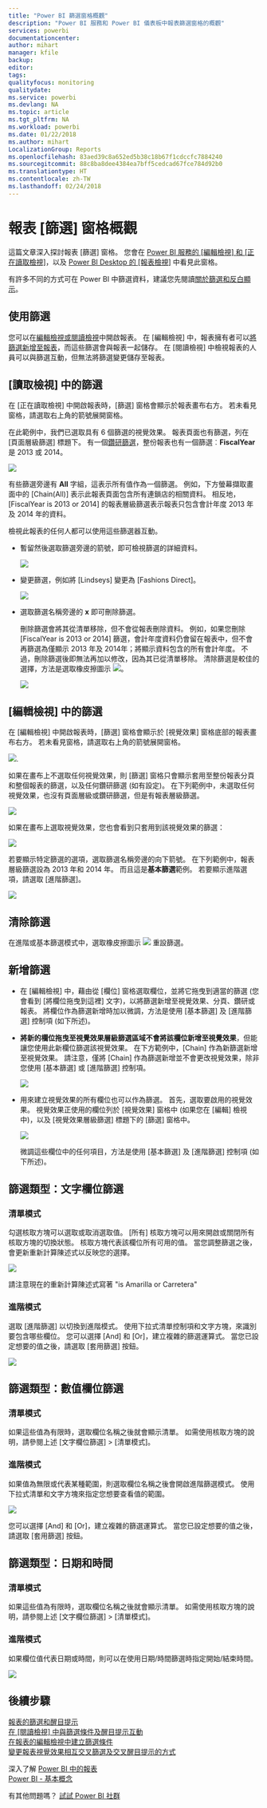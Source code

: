 ```yaml
---
title: "Power BI 篩選窗格概觀"
description: "Power BI 服務和 Power BI 儀表板中報表篩選窗格的概觀"
services: powerbi
documentationcenter: 
author: mihart
manager: kfile
backup: 
editor: 
tags: 
qualityfocus: monitoring
qualitydate: 
ms.service: powerbi
ms.devlang: NA
ms.topic: article
ms.tgt_pltfrm: NA
ms.workload: powerbi
ms.date: 01/22/2018
ms.author: mihart
LocalizationGroup: Reports
ms.openlocfilehash: 83aed39c8a652ed5b38c18b67f1cdccfc7884240
ms.sourcegitcommit: 88c8ba8dee4384ea7bff5cedcad67fce784d92b0
ms.translationtype: HT
ms.contentlocale: zh-TW
ms.lasthandoff: 02/24/2018
---
```

# <a name="take-a-tour-of-the-report-filters-pane"></a>報表 [篩選] 窗格概觀
這篇文章深入探討報表 [篩選] 窗格。 您會在 [Power BI 服務的 [編輯檢視] 和 [正在讀取檢視]](service-reading-view-and-editing-view.md)，以及 [Power BI Desktop 的 [報表檢視]](desktop-report-view.md) 中看見此窗格。

有許多不同的方式可在 Power BI 中篩選資料，建議您先閱讀[關於篩選和反白顯示](power-bi-reports-filters-and-highlighting.md)。

## <a name="working-with-filters"></a>使用篩選
您可以在[編輯檢視或閱讀檢視](service-reading-view-and-editing-view.md)中開啟報表。 在 [編輯檢視] 中，報表擁有者可以[將篩選新增至報表](power-bi-report-add-filter.md)，而這些篩選會與報表一起儲存。 在 [閱讀檢視] 中檢視報表的人員可以與篩選互動，但無法將篩選變更儲存至報表。

## <a name="filters-in-reading-view"></a>[讀取檢視] 中的篩選
在 [正在讀取檢視] 中開啟報表時，[篩選] 窗格會顯示於報表畫布右方。 若未看見窗格，請選取右上角的箭號展開窗格。

在此範例中，我們已選取具有 6 個篩選的視覺效果。 報表頁面也有篩選，列在 [頁面層級篩選] 標題下。 有一個[鑽研篩選](power-bi-report-add-filter.md)，整份報表也有一個篩選︰**FiscalYear** 是 2013 或 2014。

![](media/power-bi-how-to-report-filter/power-bi-filter-list.png)

有些篩選旁邊有 **All** 字組，這表示所有值作為一個篩選。  例如，下方螢幕擷取畫面中的 [Chain(All)] 表示此報表頁面包含所有連鎖店的相關資料。  相反地，[FiscalYear is 2013 or 2014] 的報表層級篩選表示報表只包含會計年度 2013 年及 2014 年的資料。

檢視此報表的任何人都可以使用這些篩選器互動。

* 暫留然後選取篩選旁邊的箭號，即可檢視篩選的詳細資料。
  
   ![](media/power-bi-how-to-report-filter/power-bi-expan-filter.png)
* 變更篩選，例如將 [Lindseys] 變更為 [Fashions Direct]。
  
     ![](media/power-bi-how-to-report-filter/power-bi-filter-chain.png)
* 選取篩選名稱旁邊的 **x** 即可刪除篩選。
  
  刪除篩選會將其從清單移除，但不會從報表刪除資料。  例如，如果您刪除 [FiscalYear is 2013 or 2014] 篩選，會計年度資料仍會留在報表中，但不會再篩選為僅顯示 2013 年及 2014年；將顯示資料包含的所有會計年度。  不過，刪除篩選後即無法再加以修改，因為其已從清單移除。 清除篩選是較佳的選擇，方法是選取橡皮擦圖示 ![](media/power-bi-how-to-report-filter/power-bi-eraser-icon.png)。
  
  ![](media/power-bi-how-to-report-filter/power-bi-delete-filter.png)

## <a name="filters-in-editing-view"></a>[編輯檢視] 中的篩選
在 [編輯檢視] 中開啟報表時，[篩選] 窗格會顯示於 [視覺效果] 窗格底部的報表畫布右方。 若未看見窗格，請選取右上角的箭號展開窗格。

![](media/power-bi-how-to-report-filter/power-bi-all-filters.png).  

如果在畫布上不選取任何視覺效果，則 [篩選] 窗格只會顯示套用至整份報表分頁和整個報表的篩選，以及任何鑽研篩選 (如有設定)。 在下列範例中，未選取任何視覺效果，也沒有頁面層級或鑽研篩選，但是有報表層級篩選。  

![](media/power-bi-how-to-report-filter/power-bi-no-visual.png)  

如果在畫布上選取視覺效果，您也會看到只套用到該視覺效果的篩選：   

![](media/power-bi-how-to-report-filter/power-bi-visual-filters.png)

若要顯示特定篩選的選項，選取篩選名稱旁邊的向下箭號。  在下列範例中，報表層級篩選設為 2013 年和 2014 年。 而且這是**基本篩選**範例。  若要顯示進階選項，請選取 [進階篩選]。

![](media/power-bi-how-to-report-filter/pbi_filterlistdropdown.jpg)

## <a name="clear-a-filter"></a>清除篩選
 在進階或基本篩選模式中，選取橡皮擦圖示 ![](media/power-bi-how-to-report-filter/pbi_erasericon.jpg) 重設篩選。 

## <a name="add-a-filter"></a>新增篩選
* 在 [編輯檢視] 中，藉由從 [欄位] 窗格選取欄位，並將它拖曳到適當的篩選 (您會看到 [將欄位拖曳到這裡] 文字)，以將篩選新增至視覺效果、分頁、鑽研或報表。 將欄位作為篩選新增時加以微調，方法是使用 [基本篩選] 及 [進階篩選] 控制項 (如下所述)。

- **將新的欄位拖曳至視覺效果層級篩選區域不會將該欄位新增至視覺效果**，但能讓您使用此新欄位篩選該視覺效果。 在下方範例中，[Chain] 作為新篩選新增至視覺效果。 請注意，僅將 [Chain] 作為篩選新增並不會更改視覺效果，除非您使用 [基本篩選] 或 [進階篩選] 控制項。

    ![](media/power-bi-how-to-report-filter/power-bi-visual-filter.gif)

* 用來建立視覺效果的所有欄位也可以作為篩選。 首先，選取要啟用的視覺效果。 視覺效果正使用的欄位列於 [視覺效果] 窗格中 (如果您在 [編輯] 檢視中)，以及 [視覺效果層級篩選] 標題下的 [篩選] 窗格中。
  
   ![](media/power-bi-how-to-report-filter/power-bi-visual-filter.png)  
  
   微調這些欄位中的任何項目，方法是使用 [基本篩選] 及 [進階篩選] 控制項 (如下所述)。

## <a name="types-of-filters-text-field-filters"></a>篩選類型：文字欄位篩選
### <a name="list-mode"></a>清單模式
勾選核取方塊可以選取或取消選取值。 [所有]  核取方塊可以用來開啟或關閉所有核取方塊的切換狀態。 核取方塊代表該欄位所有可用的值。  當您調整篩選之後，會更新重新計算陳述式以反映您的選擇。 

![](media/power-bi-how-to-report-filter/pbi_restatement.png)

請注意現在的重新計算陳述式寫著 "is Amarilla or Carretera"

### <a name="advanced-mode"></a>進階模式
選取 [進階篩選]  以切換到進階模式。 使用下拉式清單控制項和文字方塊，來識別要包含哪些欄位。 您可以選擇 [And] 和 [Or]，建立複雜的篩選運算式。 當您已設定想要的值之後，請選取 [套用篩選]  按鈕。  

![](media/power-bi-how-to-report-filter/aboutfilters.png)

## <a name="types-of-filters-numeric-field-filters"></a>篩選類型：數值欄位篩選
### <a name="list-mode"></a>清單模式
如果這些值為有限時，選取欄位名稱之後就會顯示清單。  如需使用核取方塊的說明，請參閱上述 [文字欄位篩選] &gt; [清單模式]。   

### <a name="advanced-mode"></a>進階模式
如果值為無限或代表某種範圍，則選取欄位名稱之後會開啟進階篩選模式。 使用下拉式清單和文字方塊來指定您想要查看值的範圍。 

![](media/power-bi-how-to-report-filter/pbi_dropdown-and-text.png)

您可以選擇 [And] 和 [Or]，建立複雜的篩選運算式。 當您已設定想要的值之後，請選取 [套用篩選]  按鈕。

## <a name="types-of-filters-date-and-time"></a>篩選類型：日期和時間
### <a name="list-mode"></a>清單模式
如果這些值為有限時，選取欄位名稱之後就會顯示清單。  如需使用核取方塊的說明，請參閱上述 [文字欄位篩選] &gt; [清單模式]。   

### <a name="advanced-mode"></a>進階模式
如果欄位值代表日期或時間，則可以在使用日期/時間篩選時指定開始/結束時間。  

![](media/power-bi-how-to-report-filter/pbi_date-time-filters.png)

## <a name="next-steps"></a>後續步驟
[報表的篩選和醒目提示](power-bi-reports-filters-and-highlighting.md)  
[在 [閱讀檢視] 中與篩選條件及醒目提示互動](service-reading-view-and-editing-view.md)  
[在報表的編輯檢視中建立篩選條件](power-bi-report-add-filter.md)  
[變更報表視覺效果相互交叉篩選及交叉醒目提示的方式](service-reports-visual-interactions.md)

深入了解 [Power BI 中的報表](service-reports.md)  
[Power BI - 基本概念](service-basic-concepts.md)

有其他問題嗎？ [試試 Power BI 社群](http://community.powerbi.com/)

